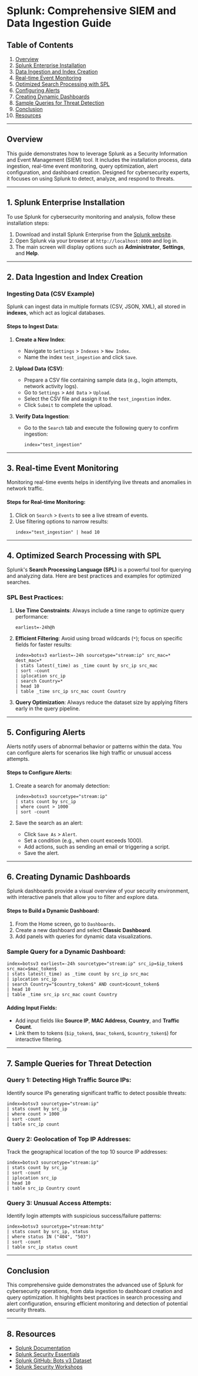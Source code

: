 # **Splunk: Comprehensive SIEM and Data Ingestion Guide**

## **Table of Contents**
1. [Overview](#overview)
2. [Splunk Enterprise Installation](#1-splunk-enterprise-installation)
3. [Data Ingestion and Index Creation](#2-data-ingestion-and-index-creation)
4. [Real-time Event Monitoring](#3-real-time-event-monitoring)
5. [Optimized Search Processing with SPL](#4-optimized-search-processing-with-spl)
6. [Configuring Alerts](#5-configuring-alerts)
7. [Creating Dynamic Dashboards](#6-creating-dynamic-dashboards)
8. [Sample Queries for Threat Detection](#7-sample-queries-for-threat-detection)
9. [Conclusion](#conclusion)
10. [Resources](#8-resources)

---

## **Overview**
This guide demonstrates how to leverage Splunk as a Security Information and Event Management (SIEM) tool. It includes the installation process, data ingestion, real-time event monitoring, query optimization, alert configuration, and dashboard creation. Designed for cybersecurity experts, it focuses on using Splunk to detect, analyze, and respond to threats.

---

## 1. **Splunk Enterprise Installation**
To use Splunk for cybersecurity monitoring and analysis, follow these installation steps:

1. Download and install Splunk Enterprise from the [Splunk website](https://www.splunk.com/en_us/download.html).
2. Open Splunk via your browser at `http://localhost:8000` and log in.
3. The main screen will display options such as **Administrator**, **Settings**, and **Help**.

---

## 2. **Data Ingestion and Index Creation**

### **Ingesting Data (CSV Example)**
Splunk can ingest data in multiple formats (CSV, JSON, XML), all stored in **indexes**, which act as logical databases.

#### **Steps to Ingest Data**:

1. **Create a New Index**:
   - Navigate to `Settings` > `Indexes` > `New Index`.
   - Name the index `test_ingestion` and click `Save`.

2. **Upload Data (CSV)**:
   - Prepare a CSV file containing sample data (e.g., login attempts, network activity logs).
   - Go to `Settings` > `Add Data` > `Upload`.
   - Select the CSV file and assign it to the `test_ingestion` index.
   - Click `Submit` to complete the upload.

3. **Verify Data Ingestion**:
   - Go to the `Search` tab and execute the following query to confirm ingestion:
     ```splunk
     index="test_ingestion"
     ```

---

## 3. **Real-time Event Monitoring**

Monitoring real-time events helps in identifying live threats and anomalies in network traffic.

#### **Steps for Real-time Monitoring**:

1. Click on `Search` > `Events` to see a live stream of events.
2. Use filtering options to narrow results:
   ```splunk
   index="test_ingestion" | head 10
   ```

---

## 4. **Optimized Search Processing with SPL**

Splunk's **Search Processing Language (SPL)** is a powerful tool for querying and analyzing data. Here are best practices and examples for optimized searches.

### **SPL Best Practices**:
1. **Use Time Constraints**: Always include a time range to optimize query performance:
   ```splunk
   earliest=-24h@h
   ```

2. **Efficient Filtering**: Avoid using broad wildcards (`*`); focus on specific fields for faster results:
   ```splunk
   index=botsv3 earliest=-24h sourcetype="stream:ip" src_mac=* dest_mac=*
   | stats latest(_time) as _time count by src_ip src_mac
   | sort -count
   | iplocation src_ip
   | search Country=*
   | head 10
   | table _time src_ip src_mac count Country
   ```

3. **Query Optimization**: Always reduce the dataset size by applying filters early in the query pipeline.

---

## 5. **Configuring Alerts**

Alerts notify users of abnormal behavior or patterns within the data. You can configure alerts for scenarios like high traffic or unusual access attempts.

#### **Steps to Configure Alerts**:

1. Create a search for anomaly detection:
   ```splunk
   index=botsv3 sourcetype="stream:ip"
   | stats count by src_ip
   | where count > 1000
   | sort -count
   ```

2. Save the search as an alert:
   - Click `Save As` > `Alert`.
   - Set a condition (e.g., when count exceeds 1000).
   - Add actions, such as sending an email or triggering a script.
   - Save the alert.

---

## 6. **Creating Dynamic Dashboards**

Splunk dashboards provide a visual overview of your security environment, with interactive panels that allow you to filter and explore data.

#### **Steps to Build a Dynamic Dashboard**:

1. From the Home screen, go to `Dashboards`.
2. Create a new dashboard and select **Classic Dashboard**.
3. Add panels with queries for dynamic data visualizations.

### **Sample Query for a Dynamic Dashboard**:
```splunk
index=botsv3 earliest=-24h sourcetype="stream:ip" src_ip=$ip_token$ src_mac=$mac_token$
| stats latest(_time) as _time count by src_ip src_mac
| iplocation src_ip
| search Country="$country_token$" AND count>$count_token$
| head 10
| table _time src_ip src_mac count Country
```

#### **Adding Input Fields**:
- Add input fields like **Source IP**, **MAC Address**, **Country**, and **Traffic Count**.
- Link them to tokens (`$ip_token$`, `$mac_token$`, `$country_token$`) for interactive filtering.

---

## 7. **Sample Queries for Threat Detection**

### **Query 1: Detecting High Traffic Source IPs**:
Identify source IPs generating significant traffic to detect possible threats:
```splunk
index=botsv3 sourcetype="stream:ip"
| stats count by src_ip
| where count > 1000
| sort -count
| table src_ip count
```

### **Query 2: Geolocation of Top IP Addresses**:
Track the geographical location of the top 10 source IP addresses:
```splunk
index=botsv3 sourcetype="stream:ip"
| stats count by src_ip
| sort -count
| iplocation src_ip
| head 10
| table src_ip Country count
```

### **Query 3: Unusual Access Attempts**:
Identify login attempts with suspicious success/failure patterns:
```splunk
index=botsv3 sourcetype="stream:http"
| stats count by src_ip, status
| where status IN ("404", "503")
| sort -count
| table src_ip status count
```

---

## **Conclusion**
This comprehensive guide demonstrates the advanced use of Splunk for cybersecurity operations, from data ingestion to dashboard creation and query optimization. It highlights best practices in search processing and alert configuration, ensuring efficient monitoring and detection of potential security threats.

---

## 8. **Resources**
- [Splunk Documentation](https://docs.splunk.com/Documentation/Splunk)
- [Splunk Security Essentials](https://splunkbase.splunk.com/app/3435/)
- [Splunk GitHub: Bots v3 Dataset](https://github.com/splunk/botsv3)
- [Splunk Security Workshops](https://www.splunk.com/en_us/resources.html)
